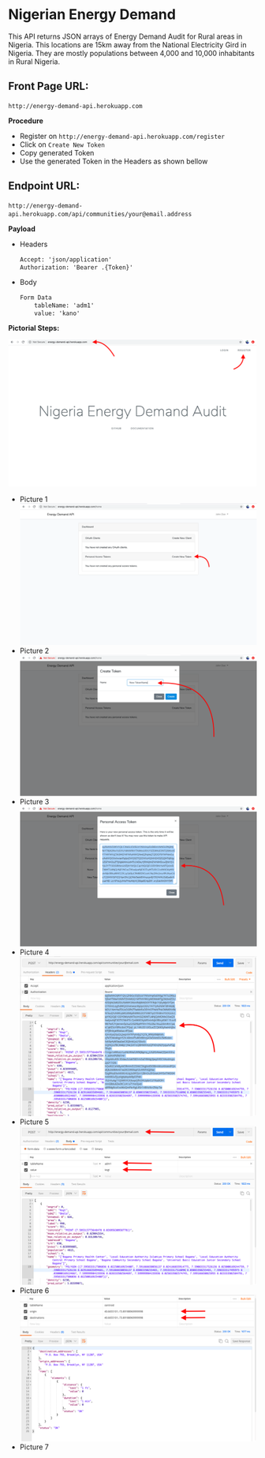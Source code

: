 # Nigerian Energy Demand
This API returns JSON arrays of Energy Demand Audit for Rural areas in Nigeria. This locations are 15km away from the National Electricity Gird in Nigeria. They are mostly populations between 4,000 and 10,000 inhabitants in Rural Nigeria. 

## Front Page URL: 
`http://energy-demand-api.herokuapp.com`

**Procedure**
- Register on `http://energy-demand-api.herokuapp.com/register`
- Click on `Create New Token`
- Copy generated Token
- Use the generated Token in the Headers as shown bellow 

## Endpoint URL: 
`http://energy-demand-api.herokuapp.com/api/communities/your@email.address`

**Payload** 
- Headers
    ```
    Accept: 'json/application'
    Authorization: 'Bearer .{Token}'
    ```
 - Body
    ```
    Form Data
        tableName: 'adm1'
        value: 'kano'
    ```
**Pictorial Steps:** 

![Guide](resources/images/documentation1.png)
- Picture 1
![Guide](resources/images/documentation3.png)
- Picture 2
![Guide](resources/images/documentation4.png)
- Picture 3
![Guide](resources/images/documentation5.png)
- Picture 4
![Guide](resources/images/documentation6.png)
- Picture 5
![Guide](resources/images/documentation7.png)
- Picture 6
![Guide](resources/images/documention8.png)
- Picture 7
